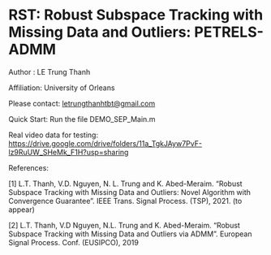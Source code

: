 # RST: Robust Subspace Tracking with Missing Data and Outliers: PETRELS-ADMM

Author     : LE Trung Thanh

Affiliation: University of Orleans

Please contact: letrungthanhtbt@gmail.com

Quick Start: Run the file DEMO_SEP_Main.m

Real video data for testing: https://drive.google.com/drive/folders/11a_TgkJAyw7PvF-lz9RuUW_SHeMk_F1H?usp=sharing 

References: 

[1] L.T. Thanh, V.D. Nguyen, N. L. Trung and K. Abed-Meraim. “Robust Subspace Tracking with Missing Data and Outliers: Novel Algorithm with Convergence Guarantee”. IEEE
Trans. Signal Process. (TSP), 2021. (to appear)

[2] L.T. Thanh, V.D Nguyen, N.L. Trung and K. Abed-Meraim. “Robust Subspace Tracking with Missing Data and Outliers via ADMM”. European Signal Process. Conf. (EUSIPCO), 2019



